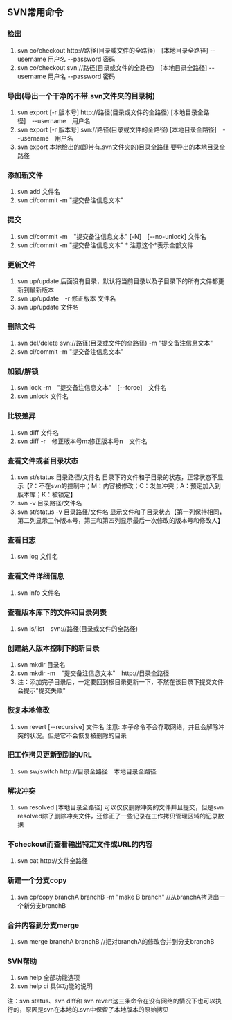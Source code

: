 ## SVN常用命令
### 检出
1. svn co/checkout http://路径(目录或文件的全路径)　[本地目录全路径] --username 用户名 --password 密码
2. svn co/checkout svn://路径(目录或文件的全路径)　[本地目录全路径] --username 用户名 --password 密码

### 导出(导出一个干净的不带.svn文件夹的目录树)
1. svn export [-r 版本号] http://路径(目录或文件的全路径) [本地目录全路径]　--username　用户名
2. svn export [-r 版本号] svn://路径(目录或文件的全路径) [本地目录全路径]　--username　用户名
3. svn export 本地检出的(即带有.svn文件夹的)目录全路径 要导出的本地目录全路径

### 添加新文件
1. svn add 文件名
2. svn ci/commit -m "提交备注信息文本"

### 提交
1. svn ci/commit -m　"提交备注信息文本" [-N]　[--no-unlock] 文件名
2. svn ci/commit -m "提交备注信息文本" * 注意这个*表示全部文件

### 更新文件
1. svn up/update 后面没有目录，默认将当前目录以及子目录下的所有文件都更新到最新版本
2. svn up/update　-r 修正版本 文件名
3. svn up/update 文件名

### 删除文件
1. svn del/delete svn://路径(目录或文件的全路径) -m "提交备注信息文本"
2. svn ci/commit -m "提交备注信息文本"

### 加锁/解锁
1. svn lock -m　"提交备注信息文本"　[--force]　文件名 
2. svn unlock 文件名

### 比较差异
1. svn diff 文件名
2. svn diff -r　修正版本号m:修正版本号n　文件名

### 查看文件或者目录状态
1. svn st/status 目录路径/文件名 目录下的文件和子目录的状态，正常状态不显示【?：不在svn的控制中；M：内容被修改；C：发生冲突；A：预定加入到版本库；K：被锁定】
2. svn -v 目录路径/文件名 
3. svn st/status -v 目录路径/文件名 显示文件和子目录状态【第一列保持相同，第二列显示工作版本号，第三和第四列显示最后一次修改的版本号和修改人】 

### 查看日志
1. svn log 文件名

### 查看文件详细信息
1. svn info 文件名

### 查看版本库下的文件和目录列表
1. svn ls/list　svn://路径(目录或文件的全路径)

### 创建纳入版本控制下的新目录
1. svn mkdir 目录名
2. svn mkdir -m　"提交备注信息文本"　http://目录全路径
3. 注：添加完子目录后，一定要回到根目录更新一下，不然在该目录下提交文件会提示"提交失败"

### 恢复本地修改
1. svn revert [--recursive] 文件名 注意: 本子命令不会存取网络，并且会解除冲突的状况。但是它不会恢复被删除的目录

### 把工作拷贝更新到别的URL
1. svn sw/switch http://目录全路径　本地目录全路径

### 解决冲突
1. svn resolved [本地目录全路径] 可以仅仅删除冲突的文件并且提交，但是svn resolved除了删除冲突文件，还修正了一些记录在工作拷贝管理区域的记录数据

### 不checkout而查看输出特定文件或URL的内容
1. svn cat http://文件全路径

### 新建一个分支copy
1. svn cp/copy branchA branchB -m "make B branch" //从branchA拷贝出一个新分支branchB

### 合并内容到分支merge
1. svn merge branchA branchB //把对branchA的修改合并到分支branchB

### SVN帮助
1. svn help 全部功能选项
2. svn help ci 具体功能的说明


注：svn status、svn diff和 svn revert这三条命令在没有网络的情况下也可以执行的，原因是svn在本地的.svn中保留了本地版本的原始拷贝

